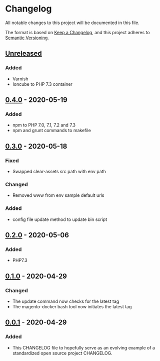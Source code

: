 # Changelog
All notable changes to this project will be documented in this file.

The format is based on [Keep a Changelog](https://keepachangelog.com/en/1.0.0/),
and this project adheres to [Semantic Versioning](https://semver.org/spec/v2.0.0.html).

## [Unreleased]
### Added
- Varnish
- Ioncube to PHP 7.3 container

## [0.4.0] - 2020-05-19
### Added
- npm to PHP 7.0, 7.1, 7.2 and 7.3
- npm and grunt commands to makefile

## [0.3.0] - 2020-05-18
### Fixed
- Swapped clear-assets src path with env path
### Changed
- Removed www from env sample default urls
### Added
- config file update method to update bin script

## [0.2.0] - 2020-05-06
### Added
- PHP7.3

## [0.1.0] - 2020-04-29
### Changed
- The update command now checks for the latest tag
- The magento-docker bash tool now initiates the latest tag

## [0.0.1] - 2020-04-29
### Added
- This CHANGELOG file to hopefully serve as an evolving example of a
  standardized open source project CHANGELOG.

[Unreleased]: https://github.com/danhort/docker-magento/compare/0.4.0...HEAD
[0.4.0]: https://github.com/danhort/docker-magento/compare/0.3.0...0.4.0
[0.3.0]: https://github.com/danhort/docker-magento/compare/0.2.0...0.3.0
[0.2.0]: https://github.com/danhort/docker-magento/compare/0.1.0...0.2.0
[0.1.0]: https://github.com/danhort/docker-magento/compare/0.0.1...0.1.0
[0.0.1]: https://github.com/danhort/docker-magento/releases/tag/0.0.1
